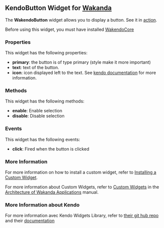 ## KendoButton Widget for [Wakanda](http://wakanda.org)The __WakendoButton__ widget allows you to display a button.See it in [action](http://demos.telerik.com/kendo-ui/web/button/index.html).Before using this widget, you must have installed [WakendoCore](https://github.com/acoudeyras/WakendoCore)### PropertiesThis widget has the following properties:* __primary__: the button is of type primary (style make it more important)* __text__: text of the button.* __icon__: icon displayed left to the text. See [kendo documentation](http://demos.telerik.com/kendo-ui/web/styling/icons.html) for more information.### MethodsThis widget has the following methods:* __enable__: Enable selection* __disable__: Disable selection### EventsThis widget has the following events:* __click__: Fired when the button is clicked### More InformationFor more information on how to install a custom widget, refer to [Installing a Custom Widget](http://doc.wakanda.org/WakandaStudio0/help/Title/en/page3869.html#1027761).For more information about Custom Widgets, refer to [Custom Widgets](http://doc.wakanda.org/Wakanda0.v5/help/Title/en/page3863.html "Custom Widgets") in the [Architecture of Wakanda Applications](http://doc.wakanda.org/Wakanda0.v5/help/Title/en/page3844.html "Architecture of Wakanda Applications") manual.### More Information about KendoFor more information avec Kendo Widgets Library, refer to [their git hub repo](https://github.com/telerik/kendo-ui-core) and their [documentation](http://docs.telerik.com/kendo-ui)